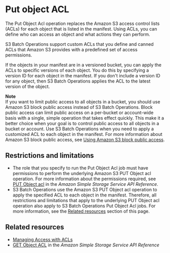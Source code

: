 # Put object ACL<a name="batch-ops-put-object-acl"></a>

The Put Object Acl operation replaces the Amazon S3 access control lists \(ACLs\) for each object that is listed in the manifest\. Using ACLs, you can define who can access an object and what actions they can perform\.

S3 Batch Operations support custom ACLs that you define and canned ACLs that Amazon S3 provides with a predefined set of access permissions\.

If the objects in your manifest are in a versioned bucket, you can apply the ACLs to specific versions of each object\. You do this by specifying a version ID for each object in the manifest\. If you don't include a version ID for any object, then S3 Batch Operations applies the ACL to the latest version of the object\.

**Note**  
If you want to limit public access to all objects in a bucket, you should use Amazon S3 block public access instead of S3 Batch Operations\. Block public access can limit public access on a per\-bucket or account\-wide basis with a single, simple operation that takes effect quickly\. This make it a better choice when your goal is to control public access to all objects in a bucket or account\. Use S3 Batch Operations when you need to apply a customized ACL to each object in the manifest\. For more information about Amazon S3 block public access, see [Using Amazon S3 block public access](access-control-block-public-access.md)\.

## Restrictions and limitations<a name="batch-ops-put-object-acl-restrictions"></a>
+ The role that you specify to run the Put Object Acl job must have permissions to perform the underlying Amazon S3 PUT Object acl operation\. For more information about the permissions required, see [PUT Object acl](https://docs.aws.amazon.com/AmazonS3/latest/API/RESTObjectPUTacl.html) in the *Amazon Simple Storage Service API Reference*\.
+ S3 Batch Operations use the Amazon S3 PUT Object acl operation to apply the specified ACL to each object in the manifest\. Therefore, all restrictions and limitations that apply to the underlying PUT Object acl operation also apply to S3 Batch Operations Put Object Acl jobs\. For more information, see the [Related resources](#batch-ops-put-object-acl-related-resources) section of this page\.

## Related resources<a name="batch-ops-put-object-acl-related-resources"></a>
+ [Managing Access with ACLs](S3_ACLs_UsingACLs.md)
+ [GET Object ACL](https://docs.aws.amazon.com/AmazonS3/latest/API/RESTObjectGETacl.html) in the *Amazon Simple Storage Service API Reference*